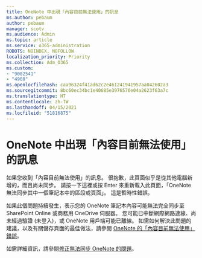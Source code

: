 ```yaml
---
title: OneNote 中出現「內容目前無法使用」的訊息
ms.author: pebaum
author: pebaum
manager: scotv
ms.audience: Admin
ms.topic: article
ms.service: o365-administration
ROBOTS: NOINDEX, NOFOLLOW
localization_priority: Priority
ms.collection: Adm_O365
ms.custom:
- "9002541"
- "4908"
ms.openlocfilehash: caa96324f41ad62c2e461241941957aa042602a3
ms.sourcegitcommit: 8bc60ec34bc1e40685e3976576e04a2623f63a7c
ms.translationtype: HT
ms.contentlocale: zh-TW
ms.lasthandoff: 04/15/2021
ms.locfileid: "51816875"
---
```

# <a name="content-not-yet-available-message-in-onenote"></a>OneNote 中出現「內容目前無法使用」的訊息

如果您收到「內容目前無法使用」的訊息。 很抱歉，此頁面似乎是從其他電腦新增的，而且尚未同步。 請按一下這裡或按 Enter 來重新載入此頁面，「OneNote 無法同步其中一個筆記本中的區段或頁面」。 這是暫時性錯誤。

如果此個問題持續發生，表示您的 OneNote 筆記本內容可能無法完全同步至 SharePoint Online 或商務用 OneDrive 伺服器。 您可能已中斷網際網路連線、尚未經過驗證 (未登入)，或 OneNote 用戶端可能已離線。 如需如何解決此問題的建議，以及有關儲存頁面的最佳做法，請參閱 [OneNote 的「內容目前無法使用」錯誤](https://docs.microsoft.com/office/troubleshoot/onenote/onenote-error-content-not-yet-available)。

如需詳細資訊，請參閱[修正無法同步 OneNote 的問題](https://support.office.com/article/Fix-issues-when-you-can-t-sync-OneNote-299495ef-66d1-448f-90c1-b785a6968d45)。
